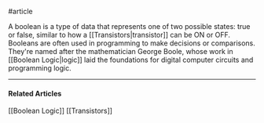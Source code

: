 #article 

A boolean is a type of data that represents one of two possible states: true or false, similar to how a [[Transistors|transistor]] can be ON or OFF. Booleans are often used in programming to make decisions or comparisons. They're named after the mathematician George Boole, whose work in [[Boolean Logic|logic]] laid the foundations for digital computer circuits and programming logic.

---
#### Related Articles

[[Boolean Logic]]
[[Transistors]]
